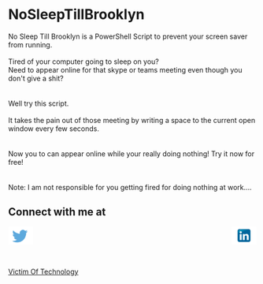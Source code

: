 # NoSleepTillBrooklyn
No Sleep Till Brooklyn is a PowerShell Script to prevent your screen saver from running.
 <BR /> <BR />
Tired of your computer going to sleep on you? <BR />
Need to appear online for that skype or teams meeting even though you don't give a shit? <BR />
 <BR /> <BR />
Well try this script.
 <BR /> <BR />
 It takes the pain out of those meeting by writing a space to the current open window every few seconds. <BR />
  <BR /> <BR />
  Now you to can appear online while your really doing nothing! Try it now for free! <BR />
   <BR /> <BR />
   Note: I am not responsible for you getting fired for doing nothing at work....

## Connect with me at

<a href="https://twitter.com/HMInfoSecViking?ref_src=twsrc%5Etfw"><IMG SRC="https://github.com/bvoris/bvoris/blob/master/twitter.jpg" WIDTH=10% HEIGHT=10% ALIGN=LEFT></a>

<a href="https://www.linkedin.com/in/brad-voris" target="_blank"><IMG SRC="https://github.com/bvoris/bvoris/blob/master/linkedin.png" WIDTH=10% HEIGHT=4% ALIGN=RIGHT></a>

<BR /><BR />
<BR /><BR />

<A HREF="https://www.victimoftechnology.com">Victim Of Technology<A />
<BR /><BR />
